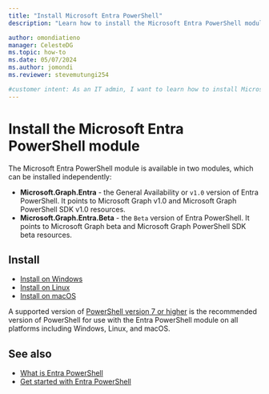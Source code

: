 ```yaml
---
title: "Install Microsoft Entra PowerShell"
description: "Learn how to install the Microsoft Entra PowerShell module."

author: omondiatieno
manager: CelesteDG
ms.topic: how-to
ms.date: 05/07/2024
ms.author: jomondi
ms.reviewer: stevemutungi254

#customer intent: As an IT admin, I want to learn how to install Microsoft Entra PowerShell module so that I can manage Microsoft Entra resources through PowerShell.
---
```


# Install the Microsoft Entra PowerShell module

The Microsoft Entra PowerShell module is available in two modules, which can be installed independently:

- **Microsoft.Graph.Entra** - the General Availability or `v1.0` version of Entra PowerShell. It points to Microsoft Graph v1.0 and Microsoft Graph PowerShell SDK v1.0 resources.
- **Microsoft.Graph.Entra.Beta** - the `Beta` version of Entra PowerShell. It points to Microsoft Graph beta and Microsoft Graph PowerShell SDK beta resources.

## Install

- [Install on Windows](install-entraps-windows.md)
- [Install on Linux](install-entraps-linux.md)
- [Install on macOS](install-entraps-macos.md)

A supported version of
[PowerShell version 7 or higher](/powershell/scripting/install/installing-powershell-on-windows) is
the recommended version of PowerShell for use with the Entra PowerShell module on all platforms
including Windows, Linux, and macOS.

## See also

- [What is Entra PowerShell](overview.md)
- [Get started with Entra PowerShell](quickstart-entra-powershell.md)